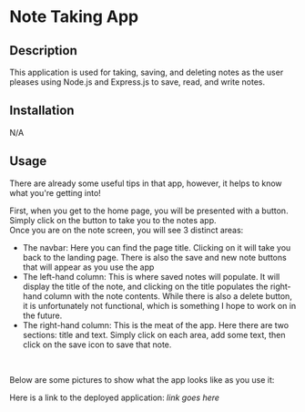 # Note Taking App

## Description

This application is used for taking, saving, and deleting notes as the user pleases using Node.js and Express.js to save, read, and write notes. 

## Installation

N/A

## Usage

There are already some useful tips in that app, however, it helps to know what you're getting into! </br>

First, when you get to the home page, you will be presented with a button. Simply click on the button to take you to the notes app. </br>
Once you are on the note screen, you will see 3 distinct areas:
* The navbar: Here you can find the page title. Clicking on it will take you back to the landing page. There is also the save and new note buttons that will appear as you use the app
* The left-hand column: This is where saved notes will populate. It will display the title of the note, and clicking on the title populates the right-hand column with the note contents. While there is also a delete button, it is unfortunately not functional, which is something I hope to work on in the future.
* The right-hand column: This is the meat of the app. Here there are two sections: title and text. Simply click on each area, add some text, then click on the save icon to save that note. 
</br>

Below are some pictures to show what the app looks like as you use it: </br>

Here is a link to the deployed application: _link goes here_
